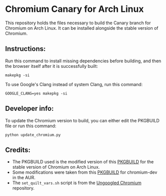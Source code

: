 # Chromium Canary for Arch Linux

This repository holds the files necessary to build the Canary branch for Chromium on Arch Linux. It can be installed alongside the stable version of Chromium.

## Instructions:

Run this command to install missing dependencies before building, and then the browser itself after it is successfully built:

`makepkg -si`

<!--To use libc++ instead of libstdc++ (provided by GCC), run this command:

`FORCE_LIBCXX=yes makepkg -si`-->

To use Google's Clang instead of system Clang, run this command:

`GOOGLE_CLANG=yes makepkg -si`

<!--`FORCE_LIBCXX=yes` and `GOOGLE_CLANG=yes` can both be passed before `makepkg`.

To use ccache, run this command:

`USE_CCACHE=yes makepkg -si`-->

## Developer info:

To update the Chromium version to build, you can either edit the PKGBUILD file or run this command:

`python update_chromium.py`

## Credits:

* The PKGBUILD used is the modified version of this [PKGBUILD](https://git.archlinux.org/svntogit/packages.git/tree/trunk/PKGBUILD?h=packages/chromium) for the stable version of Chromium on Arch Linux.
* Some modifications were taken from this [PKGBUILD](https://aur.archlinux.org/cgit/aur.git/tree/PKGBUILD?h=chromium-dev) for chromium-dev in the AUR.
* The `set_quilt_vars.sh` script is from the [Ungoogled Chromium](https://github.com/Eloston/ungoogled-chromium) repository.
